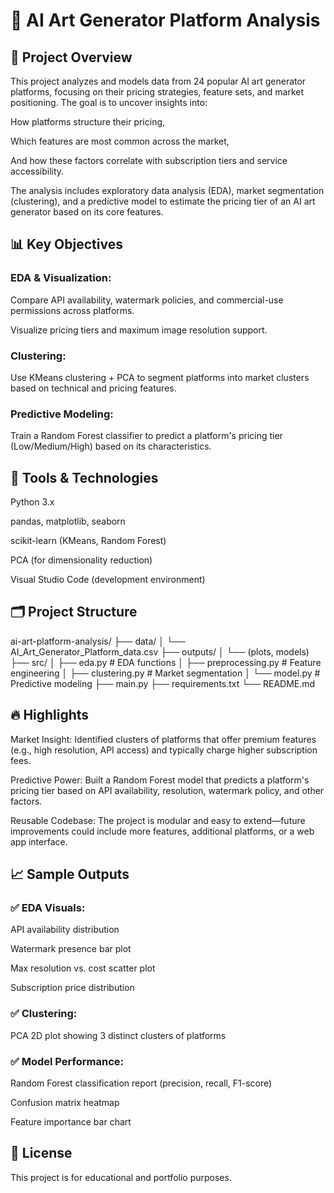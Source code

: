 # 🎨 AI Art Generator Platform Analysis

## 🚀 Project Overview
This project analyzes and models data from 24 popular AI art generator platforms, focusing on their pricing strategies, feature sets, and market positioning. The goal is to uncover insights into:

How platforms structure their pricing,

Which features are most common across the market,

And how these factors correlate with subscription tiers and service accessibility.

The analysis includes exploratory data analysis (EDA), market segmentation (clustering), and a predictive model to estimate the pricing tier of an AI art generator based on its core features.

## 📊 Key Objectives
### EDA & Visualization:

Compare API availability, watermark policies, and commercial-use permissions across platforms.

Visualize pricing tiers and maximum image resolution support.

### Clustering:

Use KMeans clustering + PCA to segment platforms into market clusters based on technical and pricing features.

### Predictive Modeling:

Train a Random Forest classifier to predict a platform's pricing tier (Low/Medium/High) based on its characteristics.

## 🔧 Tools & Technologies
Python 3.x

pandas, matplotlib, seaborn

scikit-learn (KMeans, Random Forest)

PCA (for dimensionality reduction)

Visual Studio Code (development environment)

## 🗂️ Project Structure

ai-art-platform-analysis/
├── data/
│   └── AI_Art_Generator_Platform_data.csv
├── outputs/
│   └── (plots, models)
├── src/
│   ├── eda.py              # EDA functions
│   ├── preprocessing.py    # Feature engineering
│   ├── clustering.py       # Market segmentation
│   └── model.py            # Predictive modeling
├── main.py
├── requirements.txt
└── README.md

## 🔥 Highlights

Market Insight: Identified clusters of platforms that offer premium features (e.g., high resolution, API access) and typically charge higher subscription fees.

Predictive Power: Built a Random Forest model that predicts a platform's pricing tier based on API availability, resolution, watermark policy, and other factors.

Reusable Codebase: The project is modular and easy to extend—future improvements could include more features, additional platforms, or a web app interface.

## 📈 Sample Outputs
### ✅ EDA Visuals:

API availability distribution

Watermark presence bar plot

Max resolution vs. cost scatter plot

Subscription price distribution

### ✅ Clustering:

PCA 2D plot showing 3 distinct clusters of platforms

### ✅ Model Performance:

Random Forest classification report (precision, recall, F1-score)

Confusion matrix heatmap

Feature importance bar chart

## 📄 License
This project is for educational and portfolio purposes.

